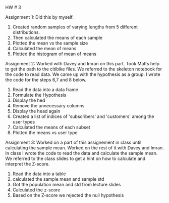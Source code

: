 HW # 3

Assignment 1:
Did this by myself.
1. Created random samples of varying lengths from 5 different distributions.
2. Then calculated the means of each sample
3. Plotted the mean vs the sample size
4. Calculated the mean of means
5. Plotted the histogram of  mean of means

Assignment 2:
Worked with Davey and Imran  on this part. Took Matts help to get the path to the citibike files. We referred to the skeleton notebook for the code to read data. We came up with the hypothesis as a group. I wrote the code for the steps 6,7 and 8 below.

1. Read the data into a data frame
2. Formulate the Hypothesis
3. Display the hed
4. Remove the unnecessary columns
5. Display the head again
6. Created a list of indices of 'subscribers' and 'customers' among the user types
7. Calculated the means of each subset
8. Plotted the means vs user type

Assignment 3:
Worked on a part of this assignement in class until calculating the sample mean. Worked on the rest of it with Davey and Imran. In class I wrote the code to read the data and calculate the sample mean.  We referred to the class slides to get a hint on how to calculate and interpret the Z-score. 

1. Read the data into a table
2. calculated the sample mean and sample std
3. Got the population mean and std from lecture slides
4. Calculated the z-score
5. Based on the Z-score we rejected the null hypothesis
